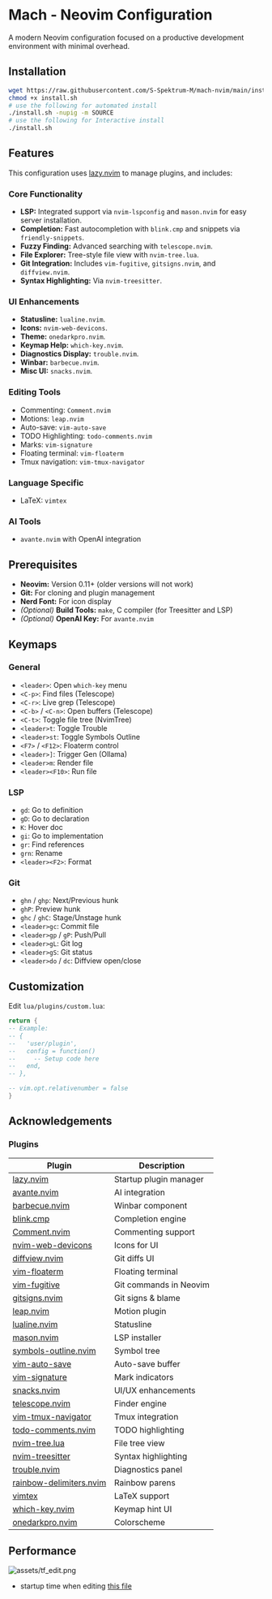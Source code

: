 #   Mach - Neovim Configuration

A modern Neovim configuration focused on a productive development environment with minimal overhead.

##  Installation

```bash
wget https://raw.githubusercontent.com/S-Spektrum-M/mach-nvim/main/install.sh
chmod +x install.sh
# use the following for automated install
./install.sh -nupig -m SOURCE
# use the following for Interactive install
./install.sh
````

## Features

This configuration uses [lazy.nvim](https://github.com/folke/lazy.nvim) to manage plugins, and includes:

### Core Functionality

- **LSP:** Integrated support via `nvim-lspconfig` and `mason.nvim` for easy server installation.
- **Completion:** Fast autocompletion with `blink.cmp` and snippets via `friendly-snippets`.
- **Fuzzy Finding:** Advanced searching with `telescope.nvim`.
- **File Explorer:** Tree-style file view with `nvim-tree.lua`.
- **Git Integration:** Includes `vim-fugitive`, `gitsigns.nvim`, and `diffview.nvim`.
- **Syntax Highlighting:** Via `nvim-treesitter`.

### UI Enhancements

- **Statusline:** `lualine.nvim`.
- **Icons:** `nvim-web-devicons`.
- **Theme:** `onedarkpro.nvim`.
- **Keymap Help:** `which-key.nvim`.
- **Diagnostics Display:** `trouble.nvim`.
- **Winbar:** `barbecue.nvim`.
- **Misc UI:** `snacks.nvim`.

### Editing Tools

- Commenting: `Comment.nvim`
- Motions: `leap.nvim`
- Auto-save: `vim-auto-save`
- TODO Highlighting: `todo-comments.nvim`
- Marks: `vim-signature`
- Floating terminal: `vim-floaterm`
- Tmux navigation: `vim-tmux-navigator`

### Language Specific

- LaTeX: `vimtex`

### AI Tools

- `avante.nvim` with OpenAI integration

## Prerequisites

- **Neovim:** Version 0.11+ (older versions will not work)
- **Git:** For cloning and plugin management
- **Nerd Font:** For icon display
- *(Optional)* **Build Tools:** `make`, C compiler (for Treesitter and LSP)
- *(Optional)* **OpenAI Key:** For `avante.nvim`

## Keymaps

### General

- `<leader>`: Open `which-key` menu
- `<C-p>`: Find files (Telescope)
- `<C-r>`: Live grep (Telescope)
- `<C-b>` / `<C-n>`: Open buffers (Telescope)
- `<C-t>`: Toggle file tree (NvimTree)
- `<leader>t`: Toggle Trouble
- `<leader>st`: Toggle Symbols Outline
- `<F7>` / `<F12>`: Floaterm control
- `<leader>]`: Trigger Gen (Ollama)
- `<leader>m`: Render file
- `<leader><F10>`: Run file

### LSP

- `gd`: Go to definition
- `gD`: Go to declaration
- `K`: Hover doc
- `gi`: Go to implementation
- `gr`: Find references
- `grn`: Rename
- `<leader><F2>`: Format

### Git

- `ghn` / `ghp`: Next/Previous hunk
- `ghP`: Preview hunk
- `ghc` / `ghC`: Stage/Unstage hunk
- `<leader>gc`: Commit file
- `<leader>gp` / `gP`: Push/Pull
- `<leader>gL`: Git log
- `<leader>gS`: Git status
- `<leader>do` / `dc`: Diffview open/close

## Customization

Edit `lua/plugins/custom.lua`:

```lua
return {
-- Example:
-- {
--   'user/plugin',
--   config = function()
--     -- Setup code here
--   end,
-- },

-- vim.opt.relativenumber = false
}
```

## Acknowledgements

### Plugins

| Plugin | Description |
|---|---|
|   [lazy.nvim](https://github.com/folke/lazy.nvim) |   Startup plugin manager |
|   [avante.nvim](https://github.com/yetone/avante.nvim) |   AI integration |
|   [barbecue.nvim](https://github.com/utilyre/barbecue.nvim) |   Winbar component |
|   [blink.cmp](https://github.com/Saghen/blink.cmp) |   Completion engine |
|   [Comment.nvim](https://github.com/numToStr/Comment.nvim) |   Commenting support |
|   [nvim-web-devicons](https://github.com/nvim-tree/nvim-web-devicons) |   Icons for UI |
|   [diffview.nvim](https://github.com/sindrets/diffview.nvim) |   Git diffs UI |
|   [vim-floaterm](https://github.com/voldikss/vim-floaterm) |   Floating terminal |
|   [vim-fugitive](https://github.com/tpope/vim-fugitive) |   Git commands in Neovim |
|   [gitsigns.nvim](https://github.com/lewis6991/gitsigns.nvim) |   Git signs & blame |
|   [leap.nvim](https://github.com/ggandor/leap.nvim) |   Motion plugin |
|   [lualine.nvim](https://github.com/nvim-lualine/lualine.nvim) |   Statusline |
|   [mason.nvim](https://github.com/williamboman/mason.nvim) |   LSP installer |
|   [symbols-outline.nvim](https://github.com/simrat39/symbols-outline.nvim) |   Symbol tree |
|   [vim-auto-save](https://github.com/907th/vim-auto-save) |   Auto-save buffer |
|   [vim-signature](https://github.com/kshenoy/vim-signature) |   Mark indicators |
|   [snacks.nvim](https://github.com/folke/snacks.nvim) |   UI/UX enhancements |
|   [telescope.nvim](https://github.com/nvim-telescope/telescope.nvim) |   Finder engine |
|   [vim-tmux-navigator](https://github.com/christoomey/vim-tmux-navigator) |   Tmux integration |
|   [todo-comments.nvim](https://github.com/folke/todo-comments.nvim) |   TODO highlighting |
|   [nvim-tree.lua](https://github.com/nvim-tree/nvim-tree.lua) |   File tree view |
|   [nvim-treesitter](https://github.com/nvim-treesitter/nvim-treesitter) |   Syntax highlighting |
|   [trouble.nvim](https://github.com/folke/trouble.nvim) |   Diagnostics panel |
|   [rainbow-delimiters.nvim](https://github.com/HiPhish/rainbow-delimiters.nvim) |   Rainbow parens |
|   [vimtex](https://github.com/lervag/vimtex) |   LaTeX support |
|   [which-key.nvim](https://github.com/folke/which-key.nvim) |   Keymap hint UI |
|   [onedarkpro.nvim](https://github.com/olimorris/onedarkpro.nvim) |   Colorscheme |

## Performance

![assets/tf\_edit.png](about:sanitized)
- startup time when editing [this file](https://www.google.com/search?q=https://github.com/tensorflow/tensorflow/blob/master/tensorflow/core/framework/model.cc)
